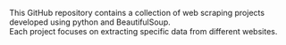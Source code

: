 This GitHub repository contains a collection of web scraping projects developed using python and BeautifulSoup.<br> Each project focuses on extracting specific data from different websites.
